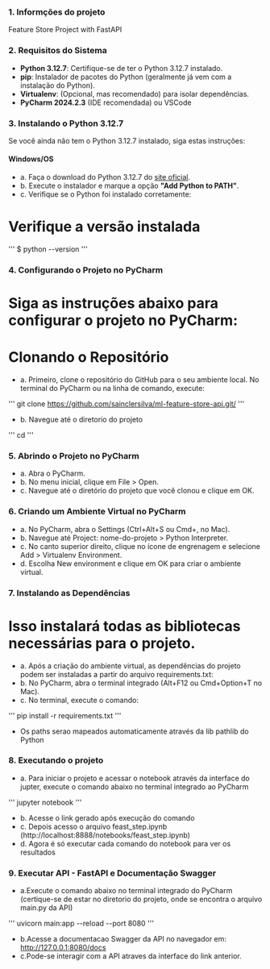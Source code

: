 ### 1. Informções do projeto
Feature Store Project with FastAPI

### 2. Requisitos do Sistema
- **Python 3.12.7**: Certifique-se de ter o Python 3.12.7 instalado. 
- **pip**: Instalador de pacotes do Python (geralmente já vem com a instalação do Python).
- **Virtualenv**: (Opcional, mas recomendado) para isolar dependências.
- **PyCharm 2024.2.3** (IDE recomendada) ou VSCode


### 3. Instalando o Python 3.12.7
Se você ainda não tem o Python 3.12.7 instalado, siga estas instruções:

#### Windows/OS
- a. Faça o download do Python 3.12.7 do [site oficial](https://www.python.org/downloads/release/python-3127/).
- b. Execute o instalador e marque a opção **"Add Python to PATH"**.
- c. Verifique se o Python foi instalado corretamente:

# Verifique a versão instalada

'''
$ python --version
'''

### 4. Configurando o Projeto no PyCharm
# Siga as instruções abaixo para configurar o projeto no **PyCharm**:
# Clonando o Repositório

- a. Primeiro, clone o repositório do GitHub para o seu ambiente local. 
No terminal do PyCharm ou na linha de comando, execute:

'''
git clone https://github.com/sainclersilva/ml-feature-store-api.git/
'''

- b. Navegue até o diretorio do projeto

'''
cd <caminho do projeto clonado>
'''

### 5. Abrindo o Projeto no PyCharm

- a. Abra o PyCharm.
- b. No menu inicial, clique em File > Open.
- c. Navegue até o diretório do projeto que você clonou e clique em OK.

### 6. Criando um Ambiente Virtual no PyCharm

- a. No PyCharm, abra o Settings (Ctrl+Alt+S ou Cmd+, no Mac).
- b. Navegue até Project: nome-do-projeto > Python Interpreter.
- c. No canto superior direito, clique no ícone de engrenagem e selecione Add > Virtualenv Environment.
- d. Escolha New environment e clique em OK para criar o ambiente virtual.


### 7. Instalando as Dependências
# Isso instalará todas as bibliotecas necessárias para o projeto.

- a. Após a criação do ambiente virtual, as dependências do projeto podem ser instaladas a partir do arquivo requirements.txt:
- b. No PyCharm, abra o terminal integrado (Alt+F12 ou Cmd+Option+T no Mac).
- c. No terminal, execute o comando:

'''
pip install -r requirements.txt
'''

- Os paths serao mapeados automaticamente através da lib pathlib do Python

### 8. Executando o projeto

- a. Para iniciar o projeto e acessar o notebook através da interface do jupter,
execute o comando abaixo no terminal integrado ao PyCharm

'''
jupyter notebook
'''

- b. Acesse o link gerado após execução do comando
- c. Depois acesso o arquivo feast_step.ipynb (http://localhost:8888/notebooks/feast_step.ipynb)
- d. Agora é só executar cada comando do notebook para ver os resultados

### 9. Executar API - FastAPI e Documentação Swagger

- a.Execute o comando abaixo no terminal integrado do PyCharm
  (certique-se de estar no diretorio <api> do projeto, onde se encontra o arquivo main.py da API)

'''
uvicorn main:app --reload --port 8080
'''

- b.Acesse a documentacao Swagger da API no navegador em: http://127.0.0.1:8080/docs
- c.Pode-se interagir com a API atraves da interface do link anterior.